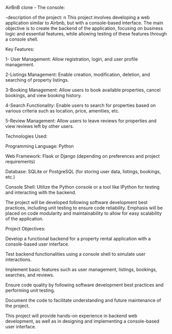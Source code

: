 AirBnB clone - The console:

 -description of the project:
n
This project involves developing a web application similar to Airbnb, but with a console-based interface. The main objective is to create the backend of the application, focusing on business logic and essential features, while allowing testing of these features through a console shell.

Key Features:

1- User Management: Allow registration, login, and user profile management.   

2-Listings Management: Enable creation, modification, deletion, and searching of property listings.

3-Booking Management: Allow users to book available properties, cancel bookings, and view booking history.

4-Search Functionality: Enable users to search for properties based on various criteria such as location, price, amenities, etc.

5-Review Management: Allow users to leave reviews for properties and view reviews left by other users.


Technologies Used:

Programming Language: Python

Web Framework: Flask or Django (depending on preferences and project requirements)

Database: SQLite or PostgreSQL (for storing user data, listings, bookings, etc.)

Console Shell: Utilize the Python console or a tool like IPython for testing and interacting with the backend.

The project will be developed following software development best practices, including unit testing to ensure code reliability. Emphasis will be placed on code modularity and maintainability to allow for easy scalability of the application.




Project Objectives:


Develop a functional backend for a property rental application with a console-based user interface.

Test backend functionalities using a console shell to simulate user interactions.

Implement basic features such as user management, listings, bookings, searches, and reviews.

Ensure code quality by following software development best practices and performing unit testing.

Document the code to facilitate understanding and future maintenance of the project.

This project will provide hands-on experience in backend web development, as well as in designing and implementing a console-based user interface.

